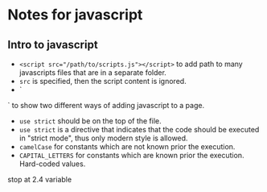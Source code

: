 # Notes for javascript

## Intro to javascript
- `<script src="/path/to/scripts.js"></script>` to add path to many javascripts files that are in a separate folder. 
- `src` is specified, then the script content is ignored. 
- `<script src="file.js"></script>
<script>
  alert(1);
</script>` to show two different ways of adding javascript to a page.
- `use strict` should be on the top of the file. 
- `use strict` is a directive that indicates that the code should be executed in "strict mode", thus only modern style is allowed. 
- `camelCase` for constants which are not known prior the execution. 
- `CAPITAL_LETTERS` for constants which are known prior the execution. Hard-coded values. 


stop at 2.4 variable





